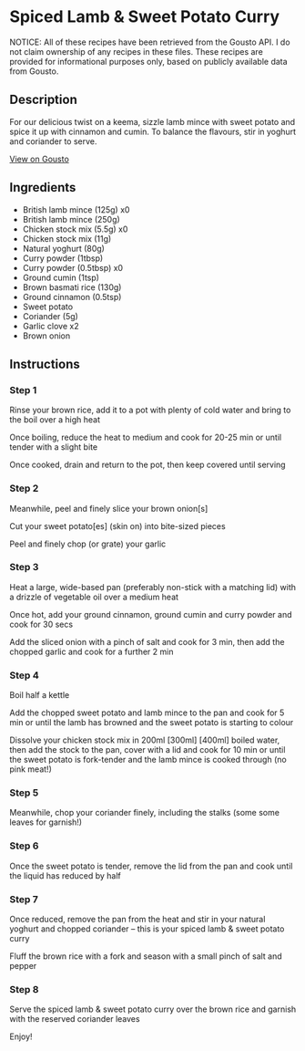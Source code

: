 # Spiced Lamb & Sweet Potato Curry

NOTICE: All of these recipes have been retrieved from the Gousto API. I do not claim ownership of any recipes in these files. These recipes are provided for informational purposes only, based on publicly available data from Gousto.

## Description

For our delicious twist on a keema, sizzle lamb mince with sweet potato and spice it up with cinnamon and cumin. To balance the flavours, stir in yoghurt and coriander to serve.

[View on Gousto](https://www.gousto.co.uk/recipes/cookbook/spiced-lamb-sweet-potato-curry)

## Ingredients

- British lamb mince (125g) x0
- British lamb mince (250g)
- Chicken stock mix (5.5g) x0
- Chicken stock mix (11g)
- Natural yoghurt (80g)
- Curry powder (1tbsp)
- Curry powder (0.5tbsp) x0
- Ground cumin (1tsp)
- Brown basmati rice (130g)
- Ground cinnamon (0.5tsp)
- Sweet potato
- Coriander (5g)
- Garlic clove x2
- Brown onion

## Instructions


### Step 1

Rinse your brown rice, add it to a pot with plenty of cold water and bring to the boil over a high heat

Once boiling, reduce the heat to medium and cook for 20-25 min or until tender with a slight bite

Once cooked, drain and return to the pot, then keep covered until serving


### Step 2

Meanwhile, peel and finely slice your brown onion[s]

Cut your sweet potato[es] (skin on) into bite-sized pieces

Peel and finely chop (or grate) your garlic


### Step 3

Heat a large, wide-based pan (preferably non-stick with a matching lid) with a drizzle of vegetable oil over a medium heat

Once hot, add your ground cinnamon, ground cumin and curry powder and cook for 30 secs

Add the sliced onion with a pinch of salt and cook for 3 min, then add the chopped garlic and cook for a further 2 min


### Step 4

Boil half a kettle

Add the chopped sweet potato and lamb mince to the pan and cook for 5 min or until the lamb has browned and the sweet potato is starting to colour

Dissolve your chicken stock mix in 200ml <span class="text-purple">[300ml]</span> <span class="text-danger">[400ml]</span> boiled water, then add the stock to the pan, cover with a lid and cook for 10 min or until the sweet potato is fork-tender and the lamb mince is cooked through (no pink meat!)


### Step 5

Meanwhile, chop your coriander finely, including the stalks (some some leaves for garnish!)


### Step 6

Once the sweet potato is tender, remove the lid from the pan and cook until the liquid has reduced by half


### Step 7

Once reduced, remove the pan from the heat and stir in your natural yoghurt and chopped coriander – this is your spiced lamb & sweet potato curry

Fluff the brown rice with a fork and season with a small pinch of salt and pepper

### Step 8

Serve the spiced lamb & sweet potato curry over the brown rice and garnish with the reserved coriander leaves

Enjoy!

